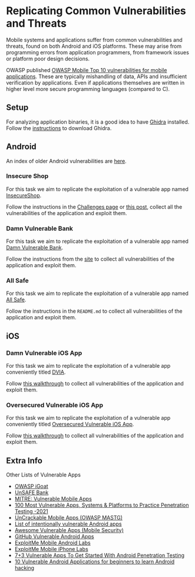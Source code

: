 # Replicating Common Vulnerabilities and Threats

Mobile systems and applications suffer from common vulnerabilities and threats, found on both Android and iOS platforms.
These may arise from programming errors from application programmers, from framework issues or platform poor design decisions.

OWASP published [OWASP Mobile Top 10 vulnerabilities for mobile applications](https://owasp.org/www-project-mobile-top-10/).
These are typically mishandling of data, APIs and insufficient verification by applications. Even if applications themselves are written in higher level more secure programming languages (compared to C).

## Setup

For analyzing application binaries, it is a good idea to have [Ghidra](https://ghidra-sre.org/) installed.
Follow the [instructions](https://ghidra-sre.org/InstallationGuide.html) to download Ghidra.

## Android

An index of older Android vulnerabilities are [here](https://androidvulnerabilities.org/index.html).

### Insecure Shop

For this task we aim to replicate the exploitation of a vulnerable app named [InsecureShop](https://www.insecureshopapp.com/).

Follow the instructions in the [Challenges page](https://docs.insecureshopapp.com/) or [this post](https://medium.com/@prnz_offl/exploring-common-vulnerabilities-in-android-insecure-logging-hardcoded-credentials-insecure-data-a3c9e0cb2611), collect all the vulnerabilities of the application and exploit them.

### Damn Vulnerable Bank

For this task we aim to replicate the exploitation of a vulnerable app named [Damn Vulnerable Bank](https://github.com/rewanthtammana/Damn-Vulnerable-Bank).

Follow the instructions from the [site](https://rewanthtammana.com/damn-vulnerable-bank/index.html) to collect all vulnerabilities of the application and exploit them.

### All Safe

For this task we aim to replicate the exploitation of a vulnerable app named [All Safe](https://github.com/t0thkr1s/allsafe).

Follow the instructions in the `README.md` to collect all vulnerabilities of the application and exploit them.

## iOS

### Damn Vulnerable iOS App

For this task we aim to replicate the exploitation of a vulnerable app conveniently titled [DVIA](https://github.com/prateek147/DVIA-v2).

Follow [this walkthrough](https://payatu.com/blog/n00bs-approach-solving-dvia-v2/) to collect all vulnerabilities of the application and exploit them.

### Oversecured Vulnerable iOS App

For this task we aim to replicate the exploitation of a vulnerable app conveniently titled [Oversecured Vulnerable iOS App](https://github.com/oversecured/OversecuredVulnerableiOSApp).

Follow [this walkthrough](https://medium.com/@raafat.abualazm96/oversecured-ios-app-walkthrough-deeplinks-part-1-2cc7e50e6378) to collect all vulnerabilities of the application and exploit them.

## Extra Info

Other Lists of Vulnerable Apps

- [OWASP iGoat](https://code.google.com/archive/p/owasp-igoat/)
- [UnSAFE Bank](https://github.com/lucideus-repo/UnSAFE_Bank)
- [MITRE: Vulnerable Mobile Apps](https://mitre.github.io/vulnerable-mobile-apps/)
- [100 Most Vulnerable Apps, Systems & Platforms to Practice Penetration Testing -2021](https://shamsher-khan-404.medium.com/100-most-vulnerable-apps-systems-platforms-to-practice-penetration-testing-2021-e76ca7235e74)
- [UnCrackable Mobile Apps (OWASP MASTG)](https://mas.owasp.org/crackmes/)
- [List of intentionally vulnerable Android apps](https://pentester.land/blog/list-of-intentionally-vulnerable-android-apps/)
- [Awesome Vulnerable Apps (Mobile Security)](https://github.com/vavkamil/awesome-vulnerable-apps?tab=readme-ov-file#Mobile-Security)
- [GitHub Vulnerable Android Apps](https://github.com/topics/vulnerable-android-apps)
- [ExploitMe Mobile Android Labs](https://securitycompass.github.io/AndroidLabs/)
- [ExploitMe Mobile iPhone Labs](https://securitycompass.github.io/iPhoneLabs/index.html)
- [7+3 Vulnerable Apps To Get Started With Android Penetration Testing](https://thelicato.medium.com/7-3-vulnerable-apps-to-get-started-with-android-penetration-testing-fd29c6279e6)
- [10 Vulnerable Android Applications for beginners to learn Android hacking](https://www.linkedin.com/pulse/10-vulnerable-android-applications-beginners-learn-hacking-anugrah-sr/)
